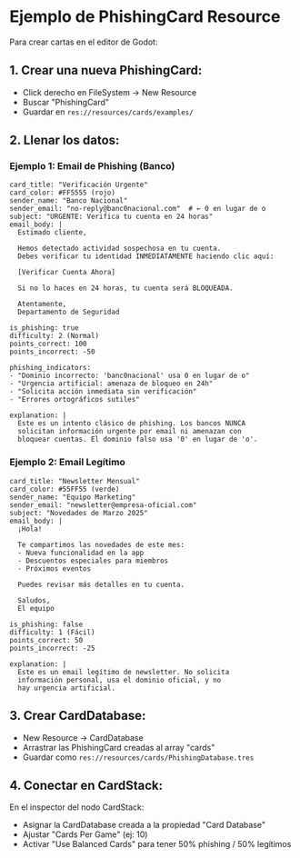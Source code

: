 # Ejemplo de PhishingCard Resource

Para crear cartas en el editor de Godot:

## 1. Crear una nueva PhishingCard:
- Click derecho en FileSystem → New Resource
- Buscar "PhishingCard"
- Guardar en `res://resources/cards/examples/`

## 2. Llenar los datos:

### Ejemplo 1: Email de Phishing (Banco)
```
card_title: "Verificación Urgente"
card_color: #FF5555 (rojo)
sender_name: "Banco Nacional"
sender_email: "no-reply@banc0nacional.com"  # ← 0 en lugar de o
subject: "URGENTE: Verifica tu cuenta en 24 horas"
email_body: |
  Estimado cliente,
  
  Hemos detectado actividad sospechosa en tu cuenta.
  Debes verificar tu identidad INMEDIATAMENTE haciendo clic aquí:
  
  [Verificar Cuenta Ahora]
  
  Si no lo haces en 24 horas, tu cuenta será BLOQUEADA.
  
  Atentamente,
  Departamento de Seguridad

is_phishing: true
difficulty: 2 (Normal)
points_correct: 100
points_incorrect: -50

phishing_indicators:
- "Dominio incorrecto: 'banc0nacional' usa 0 en lugar de o"
- "Urgencia artificial: amenaza de bloqueo en 24h"
- "Solicita acción inmediata sin verificación"
- "Errores ortográficos sutiles"

explanation: |
  Este es un intento clásico de phishing. Los bancos NUNCA
  solicitan información urgente por email ni amenazan con
  bloquear cuentas. El dominio falso usa '0' en lugar de 'o'.
```

### Ejemplo 2: Email Legítimo
```
card_title: "Newsletter Mensual"
card_color: #55FF55 (verde)
sender_name: "Equipo Marketing"
sender_email: "newsletter@empresa-oficial.com"
subject: "Novedades de Marzo 2025"
email_body: |
  ¡Hola!
  
  Te compartimos las novedades de este mes:
  - Nueva funcionalidad en la app
  - Descuentos especiales para miembros
  - Próximos eventos
  
  Puedes revisar más detalles en tu cuenta.
  
  Saludos,
  El equipo

is_phishing: false
difficulty: 1 (Fácil)
points_correct: 50
points_incorrect: -25

explanation: |
  Este es un email legítimo de newsletter. No solicita
  información personal, usa el dominio oficial, y no
  hay urgencia artificial.
```

## 3. Crear CardDatabase:
- New Resource → CardDatabase
- Arrastrar las PhishingCard creadas al array "cards"
- Guardar como `res://resources/cards/PhishingDatabase.tres`

## 4. Conectar en CardStack:
En el inspector del nodo CardStack:
- Asignar la CardDatabase creada a la propiedad "Card Database"
- Ajustar "Cards Per Game" (ej: 10)
- Activar "Use Balanced Cards" para tener 50% phishing / 50% legítimos
